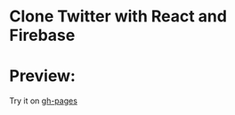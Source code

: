 # Clone Twitter with React and Firebase

# Preview:

Try it on [gh-pages](https://jiho-bae.github.io/twetter/#/)
